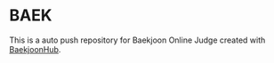 # BAEK
This is a auto push repository for Baekjoon Online Judge created with [BaekjoonHub](https://github.com/BaekjoonHub/BaekjoonHub).
